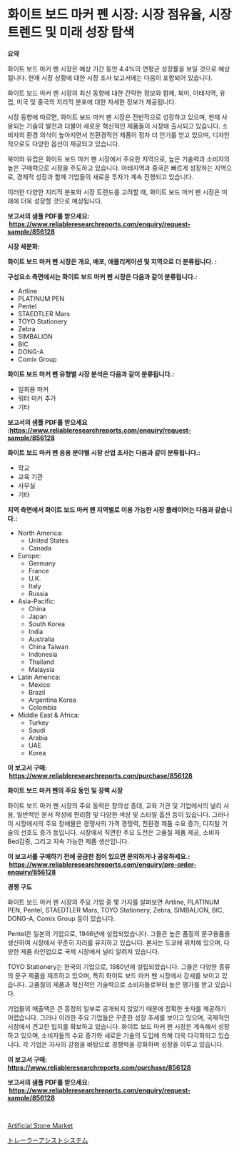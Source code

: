 <p><h1>화이트 보드 마커 펜 시장: 시장 점유율, 시장 트렌드 및 미래 성장 탐색</h1></p><p><strong>요약</strong></p>
<p><p>화이트 보드 마커 펜 시장은 예상 기간 동안 4.4%의 연평균 성장률을 보일 것으로 예상됩니다. 현재 시장 상황에 대한 시장 조사 보고서에는 다음이 포함되어 있습니다.</p><p>화이트 보드 마커 펜 시장의 최신 동향에 대한 간략한 정보와 함께, 북미, 아태지역, 유럽, 미국 및 중국의 지리적 분포에 대한 자세한 정보가 제공됩니다.</p><p>시장 동향에 따르면, 화이트 보드 마커 펜 시장은 전반적으로 성장하고 있으며, 현재 사용되는 기술의 발전과 더불어 새로운 혁신적인 제품들이 시장에 출시되고 있습니다. 소비자의 환경 의식이 높아지면서 친환경적인 제품이 점차 더 인기를 얻고 있으며, 디자인적으로도 다양한 옵션이 제공되고 있습니다.</p><p>북미와 유럽은 화이트 보드 마커 펜 시장에서 주요한 지역으로, 높은 기술력과 소비자의 높은 구매력으로 시장을 주도하고 있습니다. 아태지역과 중국은 빠르게 성장하는 지역으로, 경제적 성장과 함께 기업들의 새로운 투자가 계속 진행되고 있습니다.</p><p>이러한 다양한 지리적 분포와 시장 트렌드를 고려할 때, 화이트 보드 마커 펜 시장은 미래에 더욱 성장할 것으로 예상됩니다.</p></p>
<p><strong>보고서의 샘플 PDF를 받으세요: &nbsp;<a href="https://www.reliableresearchreports.com/enquiry/request-sample/856128">https://www.reliableresearchreports.com/enquiry/request-sample/856128</a></strong></p>
<p><strong>시장 세분화:</strong></p>
<p><strong> 화이트 보드 마커 펜 시장은 개요, 배포, 애플리케이션 및 지역으로 더 분류됩니다. :</strong></p>
<p><strong>구성요소 측면에서는 화이트 보드 마커 펜 시장은 다음과 같이 분류됩니다.:</strong></p>
<p><ul><li>Artline</li><li>PLATINUM PEN</li><li>Pentel</li><li>STAEDTLER Mars</li><li>TOYO Stationery</li><li>Zebra</li><li>SIMBALION</li><li>BIC</li><li>DONG-A</li><li>Comix Group</li></ul></p>
<p><strong> 화이트 보드 마커 펜 유형별 시장 분석은 다음과 같이 분류됩니다.:</strong></p>
<p><ul><li>일회용 마커</li><li>워터 마커 추가</li><li>기타</li></ul></p>
<p><strong>보고서의 샘플 PDF를 받으세요 :<a href="https://www.reliableresearchreports.com/enquiry/request-sample/856128">https://www.reliableresearchreports.com/enquiry/request-sample/856128</a></strong></p>
<p><strong> 화이트 보드 마커 펜 응용 분야별 시장 산업 조사는 다음과 같이 분류됩니다.:</strong></p>
<p><ul><li>학교</li><li>교육 기관</li><li>사무실</li><li>기타</li></ul></p>
<p><strong>지역 측면에서 화이트 보드 마커 펜 지역별로 이용 가능한 시장 플레이어는 다음과 같습니다.:</strong></p>
<p><ul>
    <li>
        North America:
        <ul>
            <li>United States</li>
            <li>Canada</li>
        </ul>
    </li>
    <li>
        Europe:
        <ul>
            <li>Germany</li>
            <li>France</li>
            <li>U.K.</li>
            <li>Italy</li>
            <li>Russia</li>
        </ul>
    </li>
    <li>
        Asia-Pacific:
        <ul>
            <li>China</li>
            <li>Japan</li>
            <li>South Korea</li>
            <li>India</li>
            <li>Australia</li>
            <li>China Taiwan</li>
            <li>Indonesia</li>
            <li>Thailand</li>
            <li>Malaysia</li>
        </ul>
    </li>
    <li>
        Latin America:
        <ul>
            <li>Mexico</li>
            <li>Brazil</li>
            <li>Argentina Korea</li>
            <li>Colombia</li>
        </ul>
    </li>
    <li>
        Middle East & Africa:
        <ul>
            <li>Turkey</li>
            <li>Saudi</li>
            <li>Arabia</li>
            <li>UAE</li>
            <li>Korea</li>
        </ul>
    </li>
    </ul></p>
<p><strong>이 보고서 구매: &nbsp;<a href="https://www.reliableresearchreports.com/purchase/856128">https://www.reliableresearchreports.com/purchase/856128</a></strong></p>
<p><strong>화이트 보드 마커 펜의 주요 동인 및 장벽 시장</strong></p>
<p><p>화이트 보드 마커 펜 시장의 주요 동력은 창의성 증대, 교육 기관 및 기업에서의 널리 사용, 일반적인 문서 작성에 편리함 및 다양한 색상 및 스타일 옵션 등이 있습니다. 그러나 이 시장에서의 주요 장애물은 경쟁사의 가격 경쟁력, 친환경 제품 수요 증가, 디지털 기술의 선호도 증가 등입니다. 시장에서 직면한 주요 도전은 고품질 제품 제공, 소비자 Bed감증, 그리고 지속 가능한 제품 생산입니다.</p></p>
<p><strong>이 보고서를 구매하기 전에 궁금한 점이 있으면 문의하거나 공유하세요.: &nbsp;<a href="https://www.reliableresearchreports.com/enquiry/pre-order-enquiry/856128">https://www.reliableresearchreports.com/enquiry/pre-order-enquiry/856128</a></strong></p>
<p><strong>경쟁 구도</strong></p>
<p><p>화이트 보드 마커 펜 시장의 주요 기업 중 몇 가지를 살펴보면 Artline, PLATINUM PEN, Pentel, STAEDTLER Mars, TOYO Stationery, Zebra, SIMBALION, BIC, DONG-A, Comix Group 등이 있습니다. </p><p>Pentel은 일본의 기업으로, 1946년에 설립되었습니다. 그들은 높은 품질의 문구용품을 생산하여 시장에서 꾸준히 자리를 유지하고 있습니다. 본사는 도쿄에 위치해 있으며, 다양한 제품 라인업으로 국제 시장에서 널리 알려져 있습니다. </p><p>TOYO Stationery는 한국의 기업으로, 1980년에 설립되었습니다. 그들은 다양한 종류의 문구 제품을 제조하고 있으며, 특히 화이트 보드 마커 펜 시장에서 강세를 보이고 있습니다. 고품질의 제품과 혁신적인 기술력으로 소비자들로부터 높은 평가를 받고 있습니다.</p><p>기업들의 매출액은 큰 흥정의 일부로 공개되지 않았기 때문에 정확한 숫자를 제공하기 어렵습니다. 그러나 이러한 주요 기업들은 꾸준한 성장 추세를 보이고 있으며, 국제적인 시장에서 견고한 입지를 확보하고 있습니다. 화이트 보드 마커 펜 시장은 계속해서 성장하고 있으며, 소비자들의 수요 증가와 새로운 기술의 도입에 의해 더욱 다각화되고 있습니다. 각 기업은 자사의 강점을 바탕으로 경쟁력을 강화하며 성장을 이루고 있습니다.</p></p>
<p><strong>이 보고서 구매: &nbsp; <a href="https://www.reliableresearchreports.com/purchase/856128">https://www.reliableresearchreports.com/purchase/856128</a></strong></p>
<p><strong>보고서의 샘플 PDF를 받으세요: &nbsp;<a href="https://www.reliableresearchreports.com/enquiry/request-sample/856128">https://www.reliableresearchreports.com/enquiry/request-sample/856128</a></strong><strong></strong></p>
<p>&nbsp;</p>
<p><p><a href="https://invited-way-688.notion.site/Artificial-Stone-Market-Research-Report-Reveals-The-Latest-Trends-And-Opportunities-of-this-Market-f-b229df7e73f94bc4b93c91984a378979">Artificial Stone Market</a></p><p><a href="https://github.com/ksxzwxabcuynh011/Market-Research-Report-List-1/blob/main/76105989743.md">トレーラーアシストシステム</a></p></p>